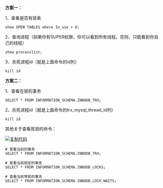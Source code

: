 **方案一：**

1、查看是否有锁表

```
show OPEN TABLES where In_use > 0;
```

2、查询进程（如果你有SUPER权限，你可以看到所有线程。否则，只能看到你自己的线程）

```
show processlist;
```

3、杀死进程id（就是上面命令的id列）

```
kill id
```

 

**方案二：**

1、查看在锁的事务

```
SELECT * FROM INFORMATION_SCHEMA.INNODB_TRX;
```

2、杀死进程id（就是上面命令的trx_mysql_thread_id列）

```
kill id
```

 

其他关于查看死锁的命令：

[![复制代码](https://common.cnblogs.com/images/copycode.gif)](javascript:void(0);)

```
# 查看当前的事务
SELECT * FROM INFORMATION_SCHEMA.INNODB_TRX;

# 查看当前锁定的事务
SELECT * FROM INFORMATION_SCHEMA.INNODB_LOCKS;

# 查看当前等锁的事务
SELECT * FROM INFORMATION_SCHEMA.INNODB_LOCK_WAITS; 
```
